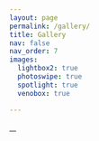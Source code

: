 ```yaml
---
layout: page
permalink: /gallery/
title: Gallery
nav: false
nav_order: 7
images:
  lightbox2: true
  photoswipe: true
  spotlight: true
  venobox: true

---
```


<div class="pswp-gallery pswp-gallery--single-column" id="gallery--getting-started">
    <a href="https://cdn.photoswipe.com/photoswipe-demo-images/photos/2/img-2500.jpg"
        data-pswp-width="1669"
        data-pswp-height="2500"
        target="_blank">
        <img src="https://cdn.photoswipe.com/photoswipe-demo-images/photos/2/img-200.jpg" alt="" />
    </a>
  <!-- cropped thumbnail: -->
    <a href="https://cdn.photoswipe.com/photoswipe-demo-images/photos/7/img-2500.jpg"
        data-pswp-width="1875"
        data-pswp-height="2500"
        data-cropped="true"
        target="_blank">
        <img src="https://cdn.photoswipe.com/photoswipe-demo-images/photos/7/img-200.jpg" alt="" />
    </a>
  <!-- data-pswp-src with custom URL in href -->
    <a href="https://unsplash.com"
        data-pswp-src="https://cdn.photoswipe.com/photoswipe-demo-images/photos/3/img-2500.jpg"
        data-pswp-width="2500"
        data-pswp-height="1666"
        target="_blank">
        <img src="https://cdn.photoswipe.com/photoswipe-demo-images/photos/3/img-200.jpg" alt="" />
    </a>
    <a href="https://cdn.photoswipe.com/photoswipe-demo-images/photos/6/img-2500.jpg"
        data-pswp-width="2500"
        data-pswp-height="1667"
        target="_blank">
        <img src="https://cdn.photoswipe.com/photoswipe-demo-images/photos/6/img-200.jpg" alt="" />
    </a>
  
</div>